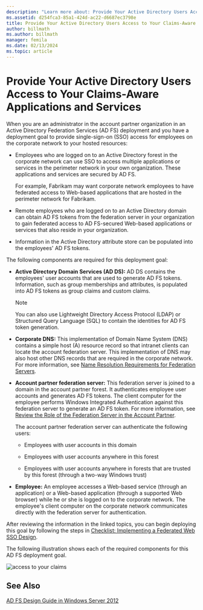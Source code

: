 ```yaml
---
description: "Learn more about: Provide Your Active Directory Users Access to Your Claims-Aware Applications and Services"
ms.assetid: d254fca3-85a1-424d-ac22-d6687ec3798e
title: Provide Your Active Directory Users Access to Your Claims-Aware Applications and Services
author: billmath
ms.author: billmath
manager: femila
ms.date: 02/13/2024
ms.topic: article
---
```


# Provide Your Active Directory Users Access to Your Claims-Aware Applications and Services

When you are an administrator in the account partner organization in an Active Directory Federation Services \(AD FS\) deployment and you have a deployment goal to provide single\-sign\-on \(SSO\) access for employees on the corporate network to your hosted resources:

-   Employees who are logged on to an Active Directory forest in the corporate network can use SSO to access multiple applications or services in the perimeter network in your own organization. These applications and services are secured by AD FS.

    For example, Fabrikam may want corporate network employees to have federated access to Web\-based applications that are hosted in the perimeter network for Fabrikam.

-   Remote employees who are logged on to an Active Directory domain can obtain AD FS tokens from the federation server in your organization to gain federated access to AD FS\-secured Web\-based applications or services that also reside in your organization.

-   Information in the Active Directory attribute store can be populated into the employees' AD FS tokens.

The following components are required for this deployment goal:

-   **Active Directory Domain Services \(AD DS\):** AD DS contains the employees' user accounts that are used to generate AD FS tokens. Information, such as group memberships and attributes, is populated into AD FS tokens as group claims and custom claims.

    > [!NOTE]
    > You can also use Lightweight Directory Access Protocol \(LDAP\) or Structured Query Language \(SQL\) to contain the identities for AD FS token generation.

-   **Corporate DNS:** This implementation of Domain Name System \(DNS\) contains a simple host \(A\) resource record so that intranet clients can locate the account federation server. This implementation of DNS may also host other DNS records that are required in the corporate network. For more information, see [Name Resolution Requirements for Federation Servers](Name-Resolution-Requirements-for-Federation-Servers.md).

-   **Account partner federation server:** This federation server is joined to a domain in the account partner forest. It authenticates employee user accounts and generates AD FS tokens. The client computer for the employee performs Windows Integrated Authentication against this federation server to generate an AD FS token. For more information, see [Review the Role of the Federation Server in the Account Partner](Review-the-Role-of-the-Federation-Server-in-the-Account-Partner.md).

    The account partner federation server can authenticate the following users:

    -   Employees with user accounts in this domain

    -   Employees with user accounts anywhere in this forest

    -   Employees with user accounts anywhere in forests that are trusted by this forest \(through a two\-way Windows trust\)

-   **Employee:** An employee accesses a Web\-based service \(through an application\) or a Web\-based application \(through a supported Web browser\) while he or she is logged on to the corporate network. The employee's client computer on the corporate network communicates directly with the federation server for authentication.

After reviewing the information in the linked topics, you can begin deploying this goal by following the steps in [Checklist: Implementing a Federated Web SSO Design](../../ad-fs/deployment/Checklist--Implementing-a-Federated-Web-SSO-Design.md).

The following illustration shows each of the required components for this AD FS deployment goal.

![access to your claims](media/31394ea8-fecb-4372-ac3f-cc3cf566ffc9.gif)

## See Also
[AD FS Design Guide in Windows Server 2012](AD-FS-Design-Guide-in-Windows-Server-2012.md)
